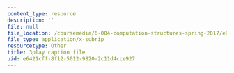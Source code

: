 ```yaml
---
content_type: resource
description: ''
file: null
file_location: /coursemedia/6-004-computation-structures-spring-2017/e6421cff8f12501298202c11d4cce927_VdRC2raV8fA.vtt
file_type: application/x-subrip
resourcetype: Other
title: 3play caption file
uid: e6421cff-8f12-5012-9820-2c11d4cce927
---
```

